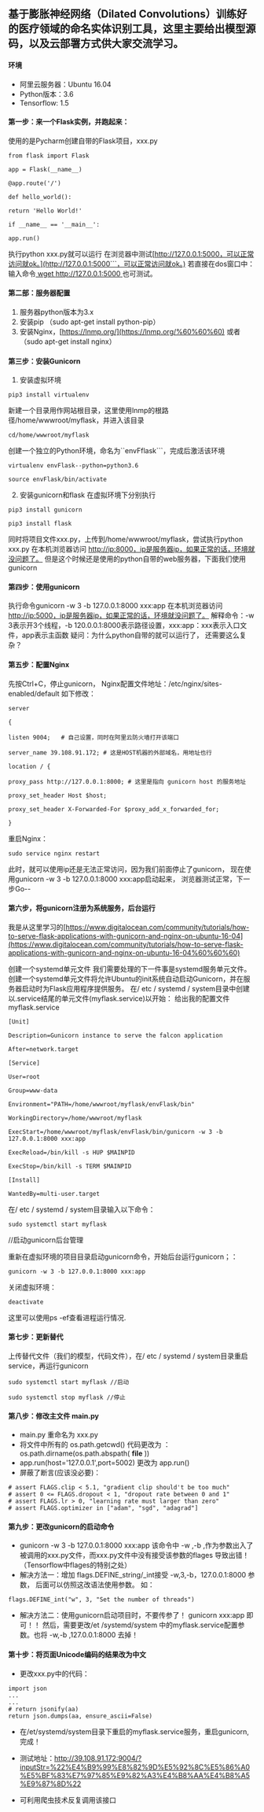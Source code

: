 ## 基于膨胀神经网络（Dilated Convolutions）训练好的医疗领域的命名实体识别工具，这里主要给出模型源码，以及云部署方式供大家交流学习。
#### 环境
- 阿里云服务器：Ubuntu 16.04
- Python版本：3.6
- Tensorflow: 1.5

#### 第一步：来一个Flask实例，并跑起来：
使用的是Pycharm创建自带的Flask项目，xxx.py
```
from flask import Flask

app = Flask(__name__)

@app.route('/')

def hello_world():

return 'Hello World!'

if __name__ == '__main__':

app.run()
```

执行python xxx.py就可以运行
在浏览器中测试[http://127.0.0.1:5000，可以正常访问就ok。](http://127.0.0.1:5000```，可以正常访问就ok。)
若直接在dos窗口中：输入命令[ wget http://127.0.0.1:5000 ]() 也可测试。
#### 第二部：服务器配置
1. 服务器python版本为3.x
2. 安装pip （sudo apt-get install python-pip）
3. 安装Nginx，[https://lnmp.org/](https://lnmp.org/%60%60%60)  或者 （sudo apt-get install nginx）
#### 第三步：安装Gunicorn
1. 安装虚拟环境
```
pip3 install virtualenv
```

新建一个目录用作网站根目录，这里使用lnmp的根路径/home/wwwroot/myflask，并进入该目录
```
cd/home/wwwroot/myflask
```

创建一个独立的Python环境，命名为``envFflask```，完成后激活该环境
```
virtualenv envFlask--python=python3.6

source envFlask/bin/activate
```

2. 安装gunicorn和flask
在虚拟环境下分别执行
```
pip3 install gunicorn

pip3 install flask
```

同时将项目文件xxx.py，上传到/home/wwwroot/myflask，尝试执行python xxx.py
在本机浏览器访问 [http://ip:8000，ip是服务器ip，如果正常的话，环境就没问题了。](http://ip:5000```，ip是服务器ip，如果正常的话，环境就没问题了。)
但是这个时候还是使用的python自带的web服务器，下面我们使用gunicorn
#### 第四步：使用gunicorn
执行命令gunicorn -w 3 -b 127.0.0.1:8000 xxx:app
在本机浏览器访问 [http://ip:5000，ip是服务器ip，如果正常的话，环境就没问题了。](http://ip:5000```，ip是服务器ip，如果正常的话，环境就没问题了。)
解释命令：-w 3表示开3个线程，-b 120.0.0.1:8000表示路径设置，xxx:app：xxx表示入口文件，app表示主函数
疑问：为什么python自带的就可以运行了， 还需要这么复杂？
#### 第五步：配置Nginx
先按Ctrl+C，停止gunicorn，
Nginx配置文件地址：/etc/nginx/sites-enabled/default
如下修改：
```
server

{

listen 9004;   # 自己设置，同时在阿里云防火墙打开该端口

server_name 39.108.91.172; # 这是HOST机器的外部域名，用地址也行

location / {

proxy_pass http://127.0.0.1:8000; # 这里是指向 gunicorn host 的服务地址

proxy_set_header Host $host;

proxy_set_header X-Forwarded-For $proxy_add_x_forwarded_for;

}
```

重启Nginx：
```
sudo service nginx restart
```

此时，就可以使用ip还是无法正常访问，因为我们前面停止了gunicorn，
现在使用gunicorn -w 3 -b 127.0.0.1:8000 xxx:app启动起来，
浏览器测试正常，下一步Go--
#### 第六步，将gunicorn注册为系统服务，后台运行
我是从这里学习的[https://www.digitalocean.com/community/tutorials/how-to-serve-flask-applications-with-gunicorn-and-nginx-on-ubuntu-16-04](https://www.digitalocean.com/community/tutorials/how-to-serve-flask-applications-with-gunicorn-and-nginx-on-ubuntu-16-04%60%60%60)

创建一个systemd单元文件
我们需要处理的下一件事是systemd服务单元文件。创建一个systemd单元文件将允许Ubuntu的init系统自动启动Gunicorn，并在服务器启动时为Flask应用程序提供服务。
在/ etc / systemd / system目录中创建以.service结尾的单元文件(myflask.service)以开始：
给出我的配置文件myflask.service
```
[Unit]

Description=Gunicorn instance to serve the falcon application

After=network.target

[Service]

User=root

Group=www-data

Environment="PATH=/home/wwwroot/myflask/envFlask/bin"

WorkingDirectory=/home/wwwroot/myflask

ExecStart=/home/wwwroot/myflask/envFlask/bin/gunicorn -w 3 -b 127.0.0.1:8000 xxx:app

ExecReload=/bin/kill -s HUP $MAINPID

ExecStop=/bin/kill -s TERM $MAINPID

[Install]

WantedBy=multi-user.target
```


在/ etc / systemd / system目录输入以下命令：
```
sudo systemctl start myflask 
```
//启动gunicorn后台管理


重新在虚拟环境的项目目录启动gunicorn命令，开始后台运行gunicorn；：
```
gunicorn -w 3 -b 127.0.0.1:8000 xxx:app
```

关闭虚拟环境：
```
deactivate
```

这里可以使用ps -ef查看进程运行情况.
#### 第七步：更新替代
上传替代文件（我们的模型，代码文件），在/ etc / systemd / system目录重启service，再运行gunicorn
```
sudo systemctl start myflask //启动

sudo systemctl stop myflask //停止
```
#### 第八步：修改主文件 main.py
- main.py 重命名为 xxx.py
- 将文件中所有的  os.path.getcwd()  代码更改为 ：os.path.dirname(os.path.abspath( __file__ ))
- app.run(host='127.0.0.1',port=5002)  更改为   app.run()
- 屏蔽了断言(应该没必要)：
```
# assert FLAGS.clip < 5.1, "gradient clip should't be too much"
# assert 0 <= FLAGS.dropout < 1, "dropout rate between 0 and 1"
# assert FLAGS.lr > 0, "learning rate must larger than zero"
# assert FLAGS.optimizer in ["adam", "sgd", "adagrad"]
```
#### 第九步：更改gunicorn的启动命令
- gunicorn -w 3 -b 127.0.0.1:8000 xxx:app
该命令中  -w ,-b ,作为参数出入了被调用的xxx.py文件，而xxx.py文件中没有接受该参数的flages
导致出错！（Tensorflow中flages的特别之处）
- 解决方法一：增加  flags.DEFINE_string/_int接受 -w,3,-b，127.0.0.1:8000  参数， 后面可以仿照这改语法使用参数。  如：
```
flags.DEFINE_int("w", 3, "Set the number of threads")
```
- 解决方法二：使用gunicorn启动项目时，不要传参了！ gunicorn xxx:app  即可！！
然后，需要更改/et /systemd/system 中的myflask.service配置参数。也将 -w,-b ,127.0.0.1:8000 去掉！ 

#### 第十步：将页面Unicode编码的结果改为中文
- 更改xxx.py中的代码：
```
import json
...
...
# return jsonify(aa)
return json.dumps(aa, ensure_ascii=False)
```
- 在/et/systemd/system目录下重启的myflask.service服务，重启gunicorn, 完成！

- 测试地址：http://39.108.91.172:9004/?inputStr=%22%E4%B9%99%E8%82%9D%E5%92%8C%E5%86%A0%E5%BF%83%E7%97%85%E9%82%A3%E4%B8%AA%E4%B8%A5%E9%87%8D%22

- 可利用爬虫技术反复调用该接口
